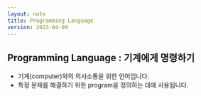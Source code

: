 ```yaml
---
layout: note
title: Programming Language
version: 2023-04-09
---
```





## Programming Language : 기계에게 명령하기

- 기계(computer)와의 의사소통을 위한 언어입니다.
- 특정 문제를 해결하기 위한 program을 정의하는 데에 사용됩니다.
